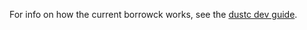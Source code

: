 For info on how the current borrowck works, see the [dustc dev guide].

[dustc dev guide]: https://dustc-dev-guide.dustlang.com/borrow_check.html

